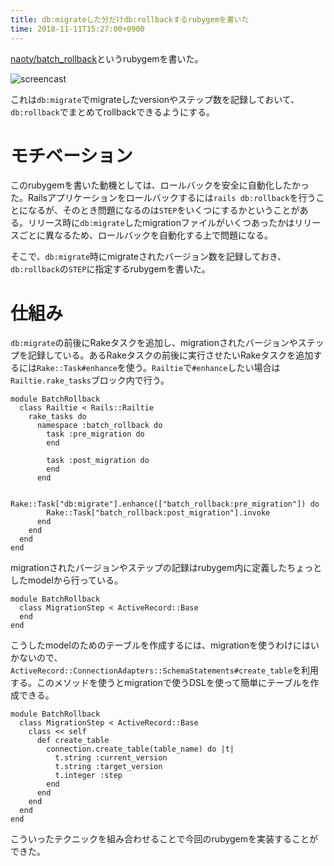 ```yaml
---
title: db:migrateした分だけdb:rollbackするrubygemを書いた
time: 2018-11-11T15:27:00+0900
---
```


[naoty/batch_rollback](https://github.com/naoty/batch_rollback)というrubygemを書いた。

![screencast](/images/posts/47/screencast.gif)

これは`db:migrate`でmigrateしたversionやステップ数を記録しておいて、`db:rollback`でまとめてrollbackできるようにする。

# モチベーション
このrubygemを書いた動機としては、ロールバックを安全に自動化したかった。Railsアプリケーションをロールバックするには`rails db:rollback`を行うことになるが、そのとき問題になるのは`STEP`をいくつにするかということがある。リリース時に`db:migrate`したmigrationファイルがいくつあったかはリリースごとに異なるため、ロールバックを自動化する上で問題になる。

そこで、`db:migrate`時にmigrateされたバージョン数を記録しておき、`db:rollback`の`STEP`に指定するrubygemを書いた。

# 仕組み
`db:migrate`の前後にRakeタスクを追加し、migrationされたバージョンやステップを記録している。あるRakeタスクの前後に実行させたいRakeタスクを追加するには`Rake::Task#enhance`を使う。`Railtie`で`#enhance`したい場合は`Railtie.rake_tasks`ブロック内で行う。

```
module BatchRollback
  class Railtie < Rails::Railtie
    rake_tasks do
      namespace :batch_rollback do
        task :pre_migration do
        end

        task :post_migration do
        end
      end

      Rake::Task["db:migrate"].enhance(["batch_rollback:pre_migration"]) do
        Rake::Task["batch_rollback:post_migration"].invoke
      end
    end
  end
end
```

migrationされたバージョンやステップの記録はrubygem内に定義したちょっとしたmodelから行っている。

```
module BatchRollback
  class MigrationStep < ActiveRecord::Base
  end
end
```

こうしたmodelのためのテーブルを作成するには、migrationを使うわけにはいかないので、`ActiveRecord::ConnectionAdapters::SchemaStatements#create_table`を利用する。このメソッドを使うとmigrationで使うDSLを使って簡単にテーブルを作成できる。

```
module BatchRollback
  class MigrationStep < ActiveRecord::Base
    class << self
      def create_table
        connection.create_table(table_name) do |t|
          t.string :current_version
          t.string :target_version
          t.integer :step
        end
      end
    end
  end
end
```

こういったテクニックを組み合わせることで今回のrubygemを実装することができた。
